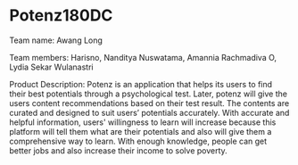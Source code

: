 # Potenz180DC
Team name: Awang Long

Team members: Harisno, Nanditya Nuswatama, Amannia Rachmadiva O, Lydia Sekar Wulanastri

Product Description:
Potenz is an application that helps its users to find their best potentials through a psychological test. Later, 
potenz will give the users content recommendations based on their test result. The contents are curated and 
designed to suit users’ potentials accurately. With accurate and helpful information, users' willingness to 
learn will increase because this platform will tell them what are their potentials and also will give them a 
comprehensive way to learn. With enough knowledge, people can get better jobs and also increase their 
income to solve poverty.
